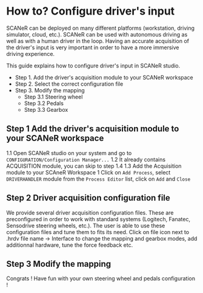 # How to? Configure driver's input

SCANeR can be deployed on many different platforms (workstation, driving simulator, cloud, etc.). SCANeR can be used with autonomous driving as well as with a human driver in the loop. Having an accurate acquisition of the driver's input is very important in order to have a more immersive driving experience.


This guide explains how to configure driver's input in SCANeR studio.
- Step 1. Add the driver's acquisition module to your SCANeR workspace
- Step 2. Select the correct configuration file 
- Step 3. Modify the mapping 
  - Step 3.1 Steering wheel
  - Step 3.2 Pedals
  - Step 3.3 Gearbox

## Step 1 Add the driver's acquisition module to your SCANeR workspace
1.1 Open SCANeR studio on your system and go to `CONFIGURATION/Configuration Manager...`
1.2 It already contains ACQUISITION module, you can skip to step 1.4
1.3 Add the Acquisition module to your SCAneR Workspace
  1 Click on `Add Process`, select `DRIVERHANDLER` module from the `Process Editor` list, click on `Add` and `Close`

## Step 2 Driver acquisition configuration file 
We provide several driver acquisition configuration files. These are preconfigured in order to work with standard systems (Logitech, Fanatec, Sensodrive steering wheels, etc.). The user is able to use these configuration files and tune them to fits its need.
Click on file icon next to .hrdv file name -> Interface to change the mapping and gearbox modes, add additionnal hardware, tune the force feedback etc.

## Step 3 Modify the mapping

Congrats ! Have fun with your own steering wheel and pedals configuration ! 


